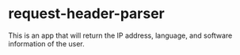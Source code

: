 # request-header-parser


This is an app that will return the IP address, language, and software information of the user.
